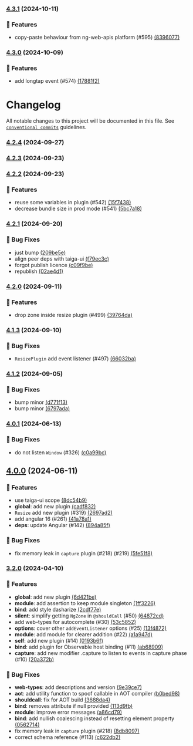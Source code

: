 ### [4.3.1](https://github.com/taiga-family/ng-event-plugins/compare/v4.3.0...v4.3.1) (2024-10-11)

### 🚀 Features

- copy-paste behaviour from ng-web-apis platform (#595)
  [(8396077)](https://github.com/taiga-family/ng-event-plugins/commit/83960771d0731445c89369631c0dcba5c91e83b1)

### [4.3.0](https://github.com/taiga-family/ng-event-plugins/compare/v4.2.4...v4.3.0) (2024-10-09)

### 🚀 Features

- add longtap event (#574)
  [(17881f2)](https://github.com/taiga-family/ng-event-plugins/commit/17881f26641415f2c2ffb68a151e12587aa92d64)

# Changelog

All notable changes to this project will be documented in this file. See
[`conventional commits`](https://www.conventionalcommits.org/) guidelines.

### [4.2.4](https://github.com/taiga-family/ng-event-plugins/compare/v4.2.3...v4.2.4) (2024-09-27)

### [4.2.3](https://github.com/taiga-family/ng-event-plugins/compare/v4.2.2...v4.2.3) (2024-09-23)

### [4.2.2](https://github.com/taiga-family/ng-event-plugins/compare/v4.2.1...v4.2.2) (2024-09-23)

### 🚀 Features

- reuse some variables in plugin (#542)
  [(15f7438)](https://github.com/taiga-family/ng-event-plugins/commit/15f74383cb48abbaa047e7bf46cf9630831445f7)
- decrease bundle size in prod mode (#541)
  [(5bc7a18)](https://github.com/taiga-family/ng-event-plugins/commit/5bc7a1896ec49aba0e84de53ae17794a92ddc068)

### [4.2.1](https://github.com/taiga-family/ng-event-plugins/compare/v4.2.0...v4.2.1) (2024-09-20)

### 🐞 Bug Fixes

- just bump
  [(209be5e)](https://github.com/taiga-family/ng-event-plugins/commit/209be5e502dcebf91b322c94830ab577b002f65d)
- align peer deps with taiga-ui
  [(f79ec3c)](https://github.com/taiga-family/ng-event-plugins/commit/f79ec3c7066e7f696c33a917f78ebe758f63a432)
- forgot publish licence
  [(c09f9be)](https://github.com/taiga-family/ng-event-plugins/commit/c09f9beecb61d73cb16a4e1c82535db2479d0c3f)
- republish
  [(02ae4d1)](https://github.com/taiga-family/ng-event-plugins/commit/02ae4d166d8b523e240bda89f8d2bca3a639f11a)

### [4.2.0](https://github.com/taiga-family/ng-event-plugins/compare/v4.1.3...v4.2.0) (2024-09-11)

### 🚀 Features

- drop zone inside resize plugin (#499)
  [(39764da)](https://github.com/taiga-family/ng-event-plugins/commit/39764dadac7eb238634df9c114aa736d76ebbd33)

### [4.1.3](https://github.com/taiga-family/ng-event-plugins/compare/v4.1.2...v4.1.3) (2024-09-10)

### 🐞 Bug Fixes

- `ResizePlugin` add event listener (#497)
  [(66032ba)](https://github.com/taiga-family/ng-event-plugins/commit/66032baa0041cfba1d66c7fa51e34989eb94c8e3)

### [4.1.2](https://github.com/taiga-family/ng-event-plugins/compare/v4.0.1...v4.1.2) (2024-09-05)

### 🐞 Bug Fixes

- bump minor
  [(d771f13)](https://github.com/taiga-family/ng-event-plugins/commit/d771f133c939ddf7737472f246afdeff53adab10)
- bump minor
  [(6797ada)](https://github.com/taiga-family/ng-event-plugins/commit/6797ada613576ba7e453660c47252706e6734942)

### [4.0.1](https://github.com/taiga-family/ng-event-plugins/compare/v4.0.0...v4.0.1) (2024-06-13)

### 🐞 Bug Fixes

- do not listen `Window` (#326)
  [(c0a99bc)](https://github.com/taiga-family/ng-event-plugins/commit/c0a99bc0880c17312ee40d13091cd2c1664cefd9)

## [4.0.0](https://github.com/taiga-family/ng-event-plugins/compare/v3.2.0...v4.0.0) (2024-06-11)

### 🚀 Features

- use taiga-ui scope
  [(8dc54b9)](https://github.com/taiga-family/ng-event-plugins/commit/8dc54b9ec39b20e9d7947628c4a916215e8e7574)
- **global**: add new plugin
  [(cadf832)](https://github.com/taiga-family/ng-event-plugins/commit/cadf832c34592443bc6f16884078e5eddd6083fc)
- `Resize` add new plugin (#319)
  [(2697ad2)](https://github.com/taiga-family/ng-event-plugins/commit/2697ad2f8d815209a1f1a1535efbd139b8da2c28)
- add angular 16 (#261)
  [(41a78a1)](https://github.com/taiga-family/ng-event-plugins/commit/41a78a1307839bcdf4f242cbacc47f110c1407fa)
- **deps**: update Angular (#142)
  [(894a85f)](https://github.com/taiga-family/ng-event-plugins/commit/894a85fdfd69fd4771f493e6512dc2903972e5c0)

### 🐞 Bug Fixes

- fix memory leak in `capture` plugin (#218) (#219)
  [(5fe51f8)](https://github.com/taiga-family/ng-event-plugins/commit/5fe51f8579ac8ea0e250527976ea5fc5531ed52d)

### [3.2.0]() (2024-04-10)

### 🚀 Features

- **global**: add new plugin
  [(6d421be)](https://github.com/taiga-family/ng-event-plugins/commit/6d421be0ede307abed3618ad0165f3195f6f6d55)
- **module**: add assertion to keep module singleton
  [(1ff3226)](https://github.com/taiga-family/ng-event-plugins/commit/1ff3226bb9f4667c39bd4b28844ab995b8f744e3)
- **bind**: add style dasharize
  [(2cdf77e)](https://github.com/taiga-family/ng-event-plugins/commit/2cdf77ea7fa73d98ef3ef9d11766330ef7e0be48)
- **silent**: simplify getting `NgZone` in `@shouldCall` (#50)
  [(64872cd)](https://github.com/taiga-family/ng-event-plugins/commit/64872cd10145173d5121efbd1abf8d57363292b8)
- add web-types for autocomplete (#30)
  [(53c5852)](https://github.com/taiga-family/ng-event-plugins/commit/53c58520fa0521dd658125211efd38c1ebe747d4)
- **options**: cover other `addEventListener` options (#25)
  [(13f4872)](https://github.com/taiga-family/ng-event-plugins/commit/13f487298ee9715314a0f5afe178f35bb353bbb6)
- **module**: add module for clearer addition (#22)
  [(a1a947d)](https://github.com/taiga-family/ng-event-plugins/commit/a1a947d6a9970b716fb08cc5848466fabf4b6cce)
- **self**: add new plugin (#14)
  [(0193b6f)](https://github.com/taiga-family/ng-event-plugins/commit/0193b6ff1efe9b85dcb0a748e65f5cc4a5ca8d63)
- **bind**: add plugin for Observable host binding (#11)
  [(ab68909)](https://github.com/taiga-family/ng-event-plugins/commit/ab68909b583960f8991e3ea6673aa1a9b57dc5bf)
- **capture**: add new modifier .capture to listen to events in capture phase (#10)
  [(20a372b)](https://github.com/taiga-family/ng-event-plugins/commit/20a372b1df077787e15cdb2b6806c842f6445978)

### 🐞 Bug Fixes

- **web-types**: add descriptions and version
  [(9e39ce7)](https://github.com/taiga-family/ng-event-plugins/commit/9e39ce77d5d33798e083b9c0176ecded9b46d13e)
- **aot**: add utility function to spoof callable in AOT compiler
  [(b0bed98)](https://github.com/taiga-family/ng-event-plugins/commit/b0bed9801f43e5651283bca0817ec899cac7fd4b)
- **shouldcall**: fix for AOT build
  [(3688da4)](https://github.com/taiga-family/ng-event-plugins/commit/3688da445a9d9792d7d4b2fe70c956099901e933)
- **bind**: removes attribute if null provided
  [(113d9fb)](https://github.com/taiga-family/ng-event-plugins/commit/113d9fb4e9ee969dc970a88efbace6ffcdab70af)
- **module**: improve error messages
  [(a86cd79)](https://github.com/taiga-family/ng-event-plugins/commit/a86cd79a65c6aa632361bfea842ac80de1d9307b)
- **bind**: add nullish coalescing instead of resetting element property
  [(0562714)](https://github.com/taiga-family/ng-event-plugins/commit/0562714e1fbbb6df84c8c8121e7fb54e32817779)
- fix memory leak in `capture` plugin (#218)
  [(8db8097)](https://github.com/taiga-family/ng-event-plugins/commit/8db8097496d660f70e239d9a7ccfa802a8a3a287)
- correct schema reference (#113)
  [(c622db2)](https://github.com/taiga-family/ng-event-plugins/commit/c622db2b78993cf71534090561205631d1d6a008)
